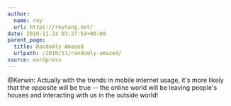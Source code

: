 ```yaml
---
author:
  name: roy
  url: https://roytang.net/
date: 2010-11-24 03:27:54+00:00
parent_page:
  title: Randomly Amazed
  urlpath: /2010/11/randomly-amazed/
source: wordpress
---
```


@Kerwin: Actually with the trends in mobile internet usage, it's more likely that the opposite will be true -- the online world will be leaving people's houses and interacting with us in the outside world!